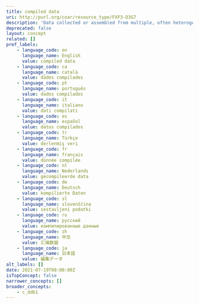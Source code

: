 ```yaml
---
title: compiled data
uri: http://purl.org/coar/resource_type/FXF3-D3G7
description: 'Data collected or assembled from multiple, often heterogeneous sources that have one or more reference points in common, and at least one of the sources was originally produced for other purposes. The data are incorporated in a new entity. For example, providing data on the number of universities in the last 150 years using a variety of available sources (e.g. finance documents, official statistics, university registers), combining survey data with information about geographical areas from official statistics (e.g. population density, doctors per capita, etc.), or using RSS to collect blog posts or tweets, etc. [Source: Adapted from https://ddialliance.org/Specification/DDI-CV/ModeOfCollection_3.0.html]'
deprecated: false
layout: concept
related: []
pref_labels:
    - language_code: en
      language_name: English
      value: compiled data
    - language_code: ca
      language_name: català
      value: dades compilades
    - language_code: pt
      language_name: português
      value: dados compilados
    - language_code: it
      language_name: italiano
      value: dati compilati
    - language_code: es
      language_name: español
      value: datos compilados
    - language_code: tr
      language_name: Türkçe
      value: derlenmiş veri
    - language_code: fr
      language_name: français
      value: donnée compilée
    - language_code: nl
      language_name: Nederlands
      value: gecompileerde data
    - language_code: de
      language_name: Deutsch
      value: kompilierte Daten
    - language_code: sl
      language_name: slovenščina
      value: sestavljeni podatki
    - language_code: ru
      language_name: русский
      value: компилированные данные
    - language_code: zh
      language_name: 中文
      value: 汇编数据
    - language_code: ja
      language_name: 日本語
      value: 編集データ
alt_labels: []
date: 2021-07-19T00:00:00Z
isTopConcept: false
narrower_concepts: []
broader_concepts:
    - c_ddb1
---
```


